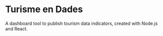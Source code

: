 # Turisme en Dades

A dashboard tool to publish tourism data indicators, created with Node.js and React.
